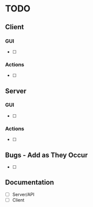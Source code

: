 # TODO
## Client
### GUI
- [ ]

### Actions
- [ ]

## Server
### GUI
- [ ]

### Actions
- [ ]

## Bugs - Add as They Occur
- [ ]

## Documentation
- [ ] Server/API
- [ ] Client